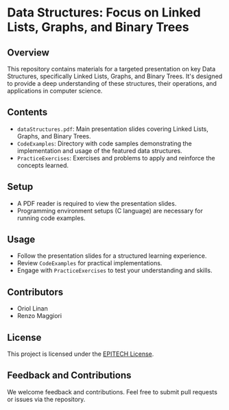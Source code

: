 
# Data Structures: Focus on Linked Lists, Graphs, and Binary Trees

## Overview
This repository contains materials for a targeted presentation on key Data Structures, specifically Linked Lists, Graphs, and Binary Trees. It's designed to provide a deep understanding of these structures, their operations, and applications in computer science.

## Contents
- `dataStructures.pdf`: Main presentation slides covering Linked Lists, Graphs, and Binary Trees.
- `CodeExamples`: Directory with code samples demonstrating the implementation and usage of the featured data structures.
- `PracticeExercises`: Exercises and problems to apply and reinforce the concepts learned.

## Setup
- A PDF reader is required to view the presentation slides.
- Programming environment setups (C language) are necessary for running code examples.

## Usage
- Follow the presentation slides for a structured learning experience.
- Review `CodeExamples` for practical implementations.
- Engage with `PracticeExercises` to test your understanding and skills.

## Contributors
- Oriol Linan
- Renzo Maggiori

## License
This project is licensed under the [EPITECH License](LICENSE).

## Feedback and Contributions
We welcome feedback and contributions. Feel free to submit pull requests or issues via the repository.

